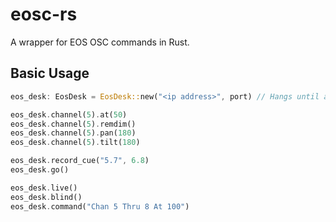 # eosc-rs

A wrapper for EOS OSC commands in Rust.

## Basic Usage

```rs
eos_desk: EosDesk = EosDesk::new("<ip address>", port) // Hangs until a ping is returned, or returns None at timeout

eos_desk.channel(5).at(50)
eos_desk.channel(5).remdim()
eos_desk.channel(5).pan(180)
eos_desk.channel(5).tilt(180)

eos_desk.record_cue("5.7", 6.8)
eos_desk.go()

eos_desk.live()
eos_desk.blind()
eos_desk.command("Chan 5 Thru 8 At 100")


```
